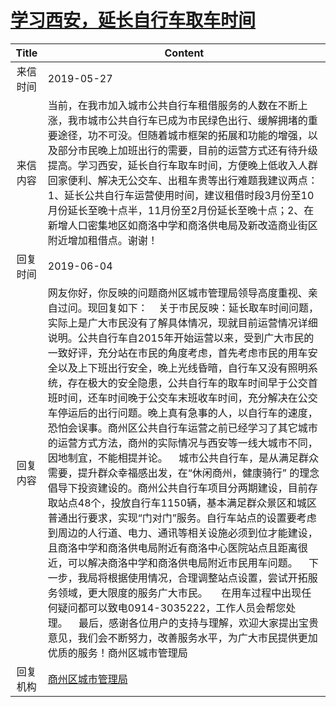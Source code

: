 # <a href="http://www.shangluo.gov.cn/zmhd/ldxxxx.jsp?urltype=leadermail.LeaderMailContentUrl&wbtreeid=1112&leadermailid=5287">学习西安，延长自行车取车时间</a>
|Title|Content|
|:---:|---|
|来信时间|2019-05-27|
|来信内容|当前，在我市加入城市公共自行车租借服务的人数在不断上涨，我市城市公共自行车已成为市民绿色出行、缓解拥堵的重要途径，功不可没。但随着城市框架的拓展和功能的增强，以及部分市民晚上加班出行的需要，目前的运营方式还有待升级提高。学习西安，延长自行车取车时间，方便晚上低收入人群回家便利、解决无公交车、出租车贵等出行难题我建议两点：1、延长公共自行车运营使用时间，建议租借时段3月份至10月份延长至晚十点半，11月份至2月份延长至晚十点；2、在新增人口密集地区如商洛中学和商洛供电局及新改造商业街区附近增加租借点。谢谢！|
|回复时间|2019-06-04|
|回复内容|网友你好，你反映的问题商州区城市管理局领导高度重视、亲自过问。现回复如下：    关于市民反映：延长取车时间问题，实际上是广大市民没有了解具体情况，现就目前运营情况详细说明。公共自行车自2015年开始运营以来，受到广大市民的一致好评，充分站在市民的角度考虑，首先考虑市民的用车安全以及上下班出行安全，晚上光线昏暗，自行车又没有照明系统，存在极大的安全隐患，公共自行车的取车时间早于公交首班时间，还车时间晚于公交车末班收车时间，充分解决在公交车停运后的出行问题。晚上真有急事的人，以自行车的速度，恐怕会误事。商州区公共自行车运营之前已经学习了其它城市的运营方式方法，商州的实际情况与西安等一线大城市不同，因地制宜，不能相提并论。    城市公共自行车，是从满足群众需要，提升群众幸福感出发，在“休闲商州，健康骑行” 的理念倡导下投资建设的。商州公共自行车项目分两期建设，目前存取站点48个，投放自行车1150辆，基本满足群众景区和城区普通出行要求，实现“门对门”服务。自行车站点的设置要考虑到周边的人行道、电力、通讯等相关设施必须到位才能建设，且商洛中学和商洛供电局附近有商洛中心医院站点且距离很近，可以解决商洛中学和商洛供电局附近市民用车问题。    下一步，我局将根据使用情况，合理调整站点设置，尝试开拓服务领域，更大限度的服务广大市民。     在用车过程中出现任何疑问都可以致电0914-3035222，工作人员会帮您处理。    最后，感谢各位用户的支持与理解，欢迎大家提出宝贵意见，我们会不断努力，改善服务水平，为广大市民提供更加优质的服务！商州区城市管理局|
|回复机构|<a href="../../categories/agencies/商州区城市管理局.md">商州区城市管理局</a>|
